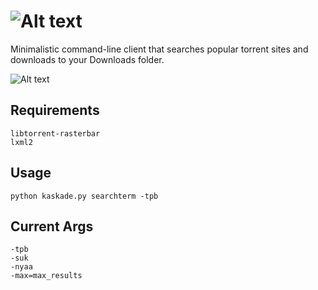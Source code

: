 # ![Alt text](http://i.imgur.com/2u1zqVC.png "logo")
Minimalistic command-line client that searches popular torrent sites and downloads to your Downloads folder.  
  
![Alt text](http://i.imgur.com/MaG6zVi.png "Screenshot")
## Requirements
```
libtorrent-rasterbar
lxml2
```
## Usage
```
python kaskade.py searchterm -tpb
```
## Current Args
```
-tpb  
-suk  
-nyaa
-max=max_results
```
